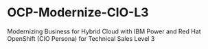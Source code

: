 # OCP-Modernize-CIO-L3
Modernizing Business for Hybrid Cloud with IBM Power and Red Hat OpenShift (CIO Persona) for Technical Sales Level 3
